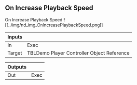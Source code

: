 ## On Increase Playback Speed
On Increase Playback Speed
![[../img/nd_img_OnIncreasePlaybackSpeed.png]]

|Inputs||
|--|--|
| In | Exec |
| Target | TBLDemo Player Controller Object Reference |

|Outputs||
|--|--|
| Out | Exec |
